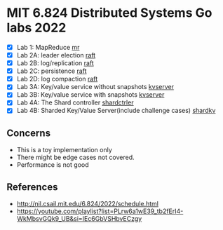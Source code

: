 # MIT 6.824 Distributed Systems Go labs 2022

- [x] Lab 1: MapReduce [mr](src/mr)
- [x] Lab 2A: leader election [raft](src/raft/raft.go)
- [x] Lab 2B: log/replication [raft](src/raft/raft.go)
- [x] Lab 2C: persistence [raft](src/raft/raft.go)
- [x] Lab 2D: log compaction [raft](src/raft/raft.go)
- [x] Lab 3A: Key/value service without snapshots [kvserver](src/kvraft)
- [x] Lab 3B: Key/value service with snapshots [kvserver](src/kvraft)
- [x] Lab 4A: The Shard controller [shardctrler](src/shardctrler)
- [x] Lab 4B: Sharded Key/Value Server(include challenge cases) [shardkv](src/shardkv)

## Concerns

- This is a toy implementation only
- There might be edge cases not covered.
- Performance is not good

## References

- http://nil.csail.mit.edu/6.824/2022/schedule.html
- https://youtube.com/playlist?list=PLrw6a1wE39_tb2fErI4-WkMbsvGQk9_UB&si=IEc6GbVSHbvECzgy
